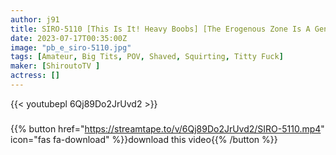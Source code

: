 ```yaml
---
author: j91
title: SIRO-5110 [This Is It! Heavy Boobs] [The Erogenous Zone Is A General] The Threat H Cup Girl Came To Release The Body That Was Full Of Heat! [First Shot] AV Application On The Net → AV Experience Shooting 2004 (Yumino Rimu)
date: 2023-07-17T00:35:00Z
image: "pb_e_siro-5110.jpg"
tags: [Amateur, Big Tits, POV, Shaved, Squirting, Titty Fuck]
maker: [ShiroutoTV ]
actress: []
---
```



{{< youtubepl 6Qj89Do2JrUvd2 >}}
###

{{% button href="https://streamtape.to/v/6Qj89Do2JrUvd2/SIRO-5110.mp4" icon="fas fa-download" %}}download this video{{% /button %}}

